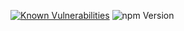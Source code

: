 <a href="https://snyk.io/test/github/KherbaneAli/ExternalFeedConverter?targetFile=src%2FExternalFeedConverter.Core%2FExternalFeedConverter.Core.csproj"><img src="https://snyk.io/test/github/KherbaneAli/ExternalFeedConverter/badge.svg?targetFile=src%2FExternalFeedConverter.Core%2FExternalFeedConverter.Core.csproj" alt="Known Vulnerabilities" data-canonical-src="https://snyk.io/test/github/KherbaneAli/ExternalFeedConverter?targetFile=src%2FExternalFeedConverter.Core%2FExternalFeedConverter.Core.csproj" style="max-width:100%;"></a>
<img src="https://img.shields.io/node/v/@yeutech-lab/accept-dot-path.svg?style=flat" alt="npm Version" data-canonical-src="https://img.shields.io/node/v/@yeutech-lab/accept-dot-path.svg?style=flat" style="max-width:100%;">
